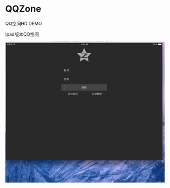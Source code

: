 # QQZone
  
  QQ空间HD DEMO
  
  Ipad版本QQ空间

![](https://github.com/lijs11/QQZone/blob/master/QQZone/Other/QQZone.gif)


